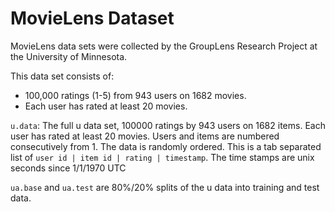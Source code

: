 # MovieLens Dataset

MovieLens data sets were collected by the GroupLens Research Project at the University of Minnesota.

This data set consists of:

- 100,000 ratings (1-5) from 943 users on 1682 movies.
- Each user has rated at least 20 movies.

`u.data`: The full u data set, 100000 ratings by 943 users on 1682 items.
Each user has rated at least 20 movies. Users and items are numbered consecutively from 1. The data is randomly ordered. This is a tab separated list of `user id | item id | rating | timestamp`. The time stamps are unix seconds since 1/1/1970 UTC

`ua.base` and `ua.test` are 80%/20% splits of the u data into training and test data.
